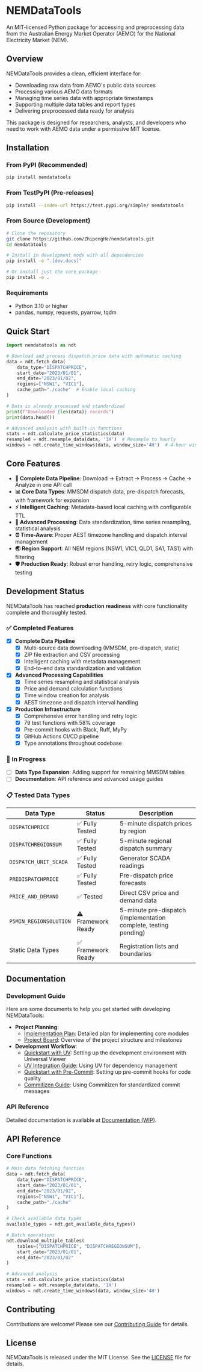 # NEMDataTools

An MIT-licensed Python package for accessing and preprocessing data from the Australian Energy Market Operator (AEMO) for the National Electricity Market (NEM).

## Overview

NEMDataTools provides a clean, efficient interface for:
- Downloading raw data from AEMO's public data sources
- Processing various AEMO data formats
- Managing time series data with appropriate timestamps
- Supporting multiple data tables and report types
- Delivering preprocessed data ready for analysis

This package is designed for researchers, analysts, and developers who need to work with AEMO data under a permissive MIT license.

## Installation

### From PyPI (Recommended)

```bash
pip install nemdatatools
```

### From TestPyPI (Pre-releases)

```bash
pip install --index-url https://test.pypi.org/simple/ nemdatatools
```

### From Source (Development)

```bash
# Clone the repository
git clone https://github.com/ZhipengHe/nemdatatools.git
cd nemdatatools

# Install in development mode with all dependencies
pip install -e ".[dev,docs]"

# Or install just the core package
pip install -e .
```

### Requirements

- Python 3.10 or higher
- pandas, numpy, requests, pyarrow, tqdm

## Quick Start

```python
import nemdatatools as ndt

# Download and process dispatch price data with automatic caching
data = ndt.fetch_data(
    data_type="DISPATCHPRICE",
    start_date="2023/01/01",
    end_date="2023/01/02",
    regions=["NSW1", "VIC1"],
    cache_path="./cache"  # Enable local caching
)

# Data is already processed and standardized
print(f"Downloaded {len(data)} records")
print(data.head())

# Advanced analysis with built-in functions
stats = ndt.calculate_price_statistics(data)
resampled = ndt.resample_data(data, '1H')  # Resample to hourly
windows = ndt.create_time_windows(data, window_size='4H')  # 4-hour windows
```

## Core Features

- **🚀 Complete Data Pipeline**: Download → Extract → Process → Cache → Analyze in one API call
- **📊 Core Data Types**: MMSDM dispatch data, pre-dispatch forecasts, with framework for expansion
- **⚡ Intelligent Caching**: Metadata-based local caching with configurable TTL
- **🔄 Advanced Processing**: Data standardization, time series resampling, statistical analysis
- **⏰ Time-Aware**: Proper AEST timezone handling and dispatch interval management
- **🌏 Region Support**: All NEM regions (NSW1, VIC1, QLD1, SA1, TAS1) with filtering
- **🛡️ Production Ready**: Robust error handling, retry logic, comprehensive testing

## Development Status

NEMDataTools has reached **production readiness** with core functionality complete and thoroughly tested.

### ✅ **Completed Features**

- [x] **Complete Data Pipeline**
    - [x] Multi-source data downloading (MMSDM, pre-dispatch, static)
    - [x] ZIP file extraction and CSV processing
    - [x] Intelligent caching with metadata management
    - [x] End-to-end data standardization and validation

- [x] **Advanced Processing Capabilities**
    - [x] Time series resampling and statistical analysis
    - [x] Price and demand calculation functions
    - [x] Time window creation for analysis
    - [x] AEST timezone and dispatch interval handling

- [x] **Production Infrastructure**
    - [x] Comprehensive error handling and retry logic
    - [x] 79 test functions with 58% coverage
    - [x] Pre-commit hooks with Black, Ruff, MyPy
    - [x] GitHub Actions CI/CD pipeline
    - [x] Type annotations throughout codebase

### 🚧 **In Progress**

- [ ] **Data Type Expansion**: Adding support for remaining MMSDM tables
- [ ] **Documentation**: API reference and advanced usage guides

### 📋 **Tested Data Types**

| Data Type | Status | Description |
|-----------|--------|-------------|
| `DISPATCHPRICE` | ✅ Fully Tested | 5-minute dispatch prices by region |
| `DISPATCHREGIONSUM` | ✅ Fully Tested | 5-minute regional dispatch summary |
| `DISPATCH_UNIT_SCADA` | ✅ Fully Tested | Generator SCADA readings |
| `PREDISPATCHPRICE` | ✅ Fully Tested | Pre-dispatch price forecasts |
| `PRICE_AND_DEMAND` | ✅ Tested | Direct CSV price and demand data |
| `P5MIN_REGIONSOLUTION` | ⚠️ Framework Ready | 5-minute pre-dispatch (implementation complete, testing pending) |
| Static Data Types | ✅ Framework Ready | Registration lists and boundaries |

## Documentation

### Development Guide

Here are some documents to help you get started with developing NEMDataTools:

- **Project Planning**:
    - [Implementation Plan](./docs/dev/implementation-plan.md): Detailed plan for implementing core modules
    - [Project Board](./docs/dev/project-structure.md): Overview of the project structure and milestones
- **Development Workflow**:
    - [Quickstart with UV](./docs/dev/quickstart-with-uv.md): Setting up the development environment with Universal Viewer
    - [UV Integration Guide](./docs/dev/uv-integration.md): Using UV for dependency management
    - [Quickstart with Pre-Commit](./docs/dev/quickstart-with-pre-commit.md): Setting up pre-commit hooks for code quality
    - [Commitizen Guide](./docs/dev/commitizen-guide.md): Using Commitizen for standardized commit messages

### API Reference

Detailed documentation is available at [Documentation (WIP)](https://zhipenghe.me/nemdatatools/).


## API Reference

### Core Functions

```python
# Main data fetching function
data = ndt.fetch_data(
    data_type="DISPATCHPRICE",
    start_date="2023/01/01",
    end_date="2023/01/02",
    regions=["NSW1", "VIC1"],
    cache_path="./cache"
)

# Check available data types
available_types = ndt.get_available_data_types()

# Batch operations
ndt.download_multiple_tables(
    tables=["DISPATCHPRICE", "DISPATCHREGIONSUM"],
    start_date="2023/01/01",
    end_date="2023/01/02"
)

# Advanced analysis
stats = ndt.calculate_price_statistics(data)
resampled = ndt.resample_data(data, '1H')
windows = ndt.create_time_windows(data, window_size='4H')
```

## Contributing

Contributions are welcome! Please see our [Contributing Guide](CONTRIBUTING.md) for details.

## License

NEMDataTools is released under the MIT License. See the [LICENSE](LICENSE) file for details.
